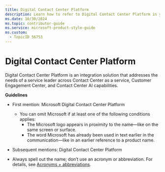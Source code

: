 ```yaml
---
title: Digital Contact Center Platform
description: Learn how to refer to Digital Contact Center Platform in your content.
ms.date: 10/30/2024
ms.topic: contributor-guide
ms.service: microsoft-product-style-guide
ms.custom:
  - TopicID 56753
---
```



# Digital Contact Center Platform

Digital Contact Center Platform is an integration solution that addresses the needs of a service leader across Contact Center as a service, Customer Engagement Center, and Contact Center AI capabilities.

**Guidelines**

- First mention: Microsoft Digital Contact Center Platform

  - You can omit Microsoft if at least one of the following conditions applies:  
    - The Microsoft logo appears in proximity to the name—like on the same screen or surface.  
    - The word Microsoft has already been used in text earlier in the communication—like in an earlier reference to a product name.

- Subsequent mentions: Digital Contact Center Platform

- Always spell out the name; don’t use an acronym or abbreviation. For details, see [Acronyms + abbreviations](~\acronyms-and-abbreviations.md).


